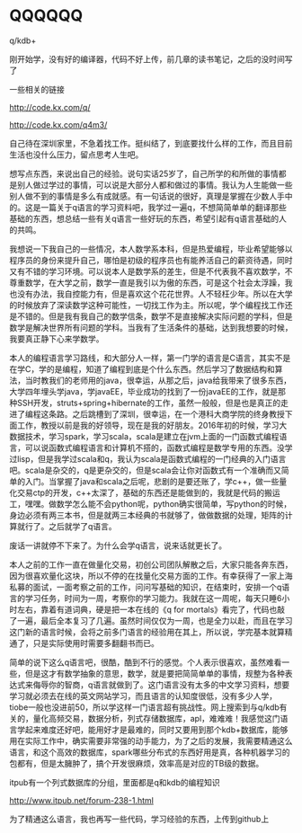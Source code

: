# QQQQQQ

q/kdb+

刚开始学，没有好的编译器，代码不好上传，前几章的读书笔记，之后的没时间写了

一些相关的链接

http://code.kx.com/q/

http://code.kx.com/q4m3/

自己待在深圳家里，不急着找工作。挺纠结了，到底要找什么样的工作，而且目前生活也没什么压力，留点思考人生吧。

想写点东西，来说出自己的经验。说句实话25岁了，自己所学的和所做的事情都是别人做过学过的事情，可以说是大部分人都和做过的事情。我认为人生能做一些别人做不到的事情是多么有成就感。有一句话说的很好，真理是掌握在少数人手中的。这是一篇关于q语言的学习资料吧，我学过一遍q，不想简简单单的翻译那些基础的东西，想总结一些有关q语言一些好玩的东西，希望引起有q语言基础的人的共鸣。

我想说一下我自己的一些情况，本人数学系本科，但是热爱编程，毕业希望能够以程序员的身份来提升自己，哪怕是初级的程序员也有能养活自己的薪资待遇，同时又有不错的学习环境。可以说本人是数学系的差生，但是不代表我不喜欢数学，不尊重数学，在大学之前，数学一直是我引以为傲的东西，可是这个社会太浮躁，我也没有办法，我自控能力有，但是喜欢这个花花世界。人不轻枉少年。所以在大学的时候放弃了深读数学这种可能性，一切找工作为主。所以呢，学个编程找工作还是不错的。但是我有我自己的数学信条，数学不是直接解决实际问题的学科，但是数学是解决世界所有问题的学科。当我有了生活条件的基础，达到我想要的时候，我要真正静下心来学数学。

本人的编程语言学习路线，和大部分人一样，第一门学的语言是C语言，其实不是在学C，学的是编程，知道了编程到底是个什么东西。然后学习了数据结构和算法，当时教我们的老师用的java，很幸运，从那之后，java给我带来了很多东西，大学四年埋头学java，学javaEE，毕业成功的找到了一份javaEE的工作，就是那种SSH开发，struts+spring+hibernate的工作，虽然一般般，但是也是真正的走进了编程这条路。之后跳槽到了深圳，很幸运，在一个港科大商学院的终身教授下面工作，教授以前是我的好领导，现在是我的好朋友。2016年初的时候，学习大数据技术，学习spark，学习scala，scala是建立在jvm上面的一门函数式编程语言，可以说函数式编程语言和计算机不搭的，函数式编程是数学专用的东西。没学过lisp，但是我学过scala和q，我认为scala是函数式编程的一门经典的入门语言吧。scala是杂交的，q是更杂交的，但是scala会让你对函数式有一个准确而又简单的入门。当掌握了java和scala之后呢，悲剧的是要还账了，学c++，做一些量化交易ctp的开发，c++太深了，基础的东西还是能做到的，我就是代码的搬运工，嘿嘿。做数学怎么能不会python呢，python确实很简单，写python的时候，身边必须有两三本书，但是就两三本经典的书就够了，做做数据的处理，矩阵的计算就行了。之后就学了q语言。

废话一讲就停不下来了。为什么会学q语言，说来话就更长了。

本人之前的工作一直在做量化交易，初创公司团队解散之后，大家只能各奔东西，因为很喜欢量化这块，所以不停的在找量化交易方面的工作。有幸获得了一家上海私募的面试，一面考察之前的工作，问问写基础的知识，在结束时，安排一个q语言的学习任务，时间为一周，考察你的学习能力。我就在这一周呢，每天只睡6小时左右，靠着有道词典，硬是把一本在线的《q for mortals》看完了，代码也敲了一遍，最后全本复习了几遍。虽然时间仅仅为一周，也是全力以赴，而且在学习这门新的语言时候，会将之前多门语言的经验用在其上，所以说，学完基本就算精通了，只是实际使用时需要多翻翻书而已。

简单的说下这么q语言吧，很酷，酷到不行的感觉。个人表示很喜欢，虽然难看一些，但是这才有数学抽象的意思，数学，就是要把简简单单的事情，规整为各种表达式来侮辱你的智商，q语言就做到了。这门语言没有太多的中文学习资料，想要学习就必须去在线的英文网站学习，而且语言的认知度很低，没有多少人学，tiobe一般也没进前50，所以学这样一门语言超有挑战性。网上搜索到与q/kdb有关的，量化高频交易，数据分析，列式存储数据库，apl，难难难！我感觉这门语言学起来难度还好吧，能用好才是最难的，同时又要用到那个kdb+数据库，能够用在实际工作中，确实需要非常强的动手能力，为了之后的发展，我需要精通这么语言，和这个高效的数据库，spark哪些分布式的东西好用是真，各种机器学习的包都有，但是太臃肿了，搞个开发很麻烦，效率高是对应的TB级的数据。

itpub有一个列式数据库的分组，里面都是q和kdb的编程知识

http://www.itpub.net/forum-238-1.html

为了精通这么语言，我也再写一些代码，学习经验的东西，上传到github上


